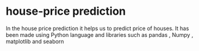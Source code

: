 # house-price prediction

In the house price prediction it helps us to predict price of
houses. It has been made using Python language and libraries
such as pandas , Numpy , matplotlib and seaborn


